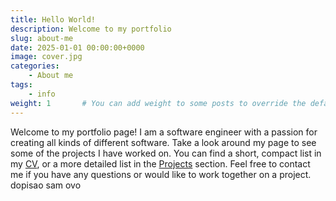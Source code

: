 ```yaml
---
title: Hello World!
description: Welcome to my portfolio
slug: about-me
date: 2025-01-01 00:00:00+0000
image: cover.jpg
categories:
    - About me
tags:
    - info
weight: 1       # You can add weight to some posts to override the default sorting (date descending)
---
```


Welcome to my portfolio page! I am a software engineer with a passion for creating all kinds of different software. Take a look around my page to see some of the projects I have worked on. You can find a short, compact list in my [CV](/cv.pdf), or a more detailed list in the [Projects](/projects) section. Feel free to contact me if you have any questions or would like to work together on a project. dopisao sam ovo